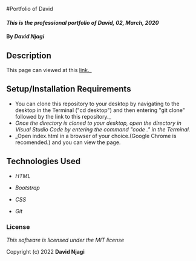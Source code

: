 #Portfolio of David

#### _This is the professional portfolio of David, 02, March, 2020_

#### By _**David Njagi**_

## Description

This page can viewed at this <a href="https://poldiee.github.io/port1/">link.</a>_

## Setup/Installation Requirements

* You can clone this repository to your desktop by navigating to the desktop in the Terminal ("cd desktop") and then entering "git clone" followed by the link to this repository._
* _Once the directory is cloned to your desktop, open the directory in Visual Studio Code by entering the command "code ." in the Terminal._
* _Open index.html in a browser of your choice.(Google Chrome is recomended.) and you can view the page.

## Technologies Used

* _HTML_

* _Bootstrap_

* _CSS_

* _Git_

### License

*This software is licensed under the MIT license*

Copyright (c) 2022 **David Njagi**